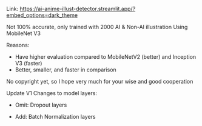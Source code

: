 Link:
https://ai-anime-illust-detector.streamlit.app/?embed_options=dark_theme

Not 100% accurate, only trained with 2000 AI & Non-AI illustration
Using MobileNet V3

Reasons:
- Have higher evaluation compared to MobileNetV2 (better) and Inception V3 (faster)
- Better, smaller, and faster in comparison

No copyright yet, so I hope very much for your wise and good cooperation

Update V1
Changes to model layers:
- Omit: Dropout layers
+ Add: Batch Normalization layers
